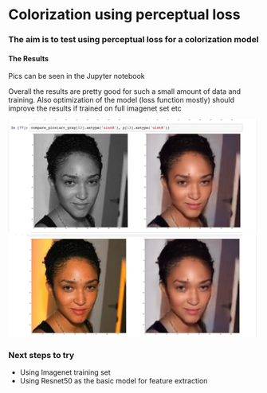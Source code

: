 # Colorization using perceptual loss

### The aim is to test using perceptual loss for a colorization model



#### The Results 

Pics can be seen in the Jupyter notebook

Overall the results are pretty good for such a small amount of data and training. Also optimization of the model (loss function mostly) should improve the results if trained on full imagenet set etc

![](images/image1.png?raw=true)
![](images/image2.png?raw=true)

### Next steps to try

- Using Imagenet training set
- Using Resnet50 as the basic model for feature extraction




